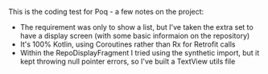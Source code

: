 This is the coding test for Poq - a few notes on the project:
* The requirement was only to show a list, but I've taken the extra set to have a display screen (with some basic informaion on the repository)
* It's 100% Kotlin, using Coroutines rather than Rx for Retrofit calls
* Within the RepoDisplayFragment I tried using the synthetic import, but it kept throwing null pointer errors, so I've built a TextView utils file

